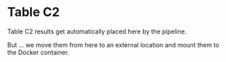 # Table C2

Table C2 results get automatically placed here by the pipeline.

But ... we move them from here to an external location and mount
them to the Docker container.